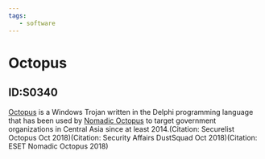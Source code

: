 ```yaml
---
tags:
   - software
---
```

# Octopus
## ID:S0340
[Octopus](/mitre/software/S0340) is a Windows Trojan written in the Delphi programming language that has been used by [Nomadic Octopus](/mitre/groups/G0133) to target government organizations in Central Asia since at least 2014.(Citation: Securelist Octopus Oct 2018)(Citation: Security Affairs DustSquad Oct 2018)(Citation: ESET Nomadic Octopus 2018) 
